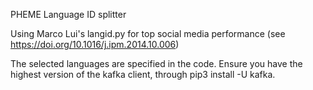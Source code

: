 PHEME Language ID splitter

Using Marco Lui's langid.py for top social media performance (see https://doi.org/10.1016/j.ipm.2014.10.006)

The selected languages are specified in the code. Ensure you have the highest version of the kafka client, through pip3 install -U kafka.
